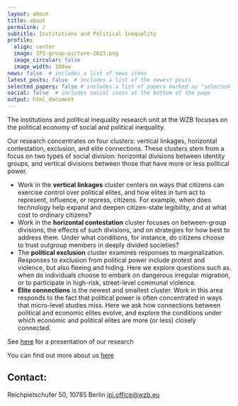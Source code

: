 ```yaml
---
layout: about
title: about
permalink: /
subtitle: Institutions and Political Inequality
profile:
  align: center
  image: IPI-group-picture-2023.png
  image_circular: false
  image_width: 100vw
news: false  # includes a list of news items
latest_posts: false  # includes a list of the newest posts
selected_papers: false # includes a list of papers marked as "selected={true}"
social: false  # includes social icons at the bottom of the page
output: html_document
---
```


The institutions and political inequality research unit at the WZB focuses on the political economy of social and political inequality. 

Our research concentrates on four clusters: vertical linkages, horizontal contestation, exclusion, and elite connections. These clusters stem from a focus on two types of social division: horizontal divisions between identity groups, and vertical divisions between those that have more or less political power. 

*	Work in the **vertical linkages** cluster centers on ways that citizens can exercise control over political elites, and how elites in turn act to represent, influence, or repress, citizens. For example, when does technology help expand and deepen citizen-state legibility, and at what cost to ordinary citizens?
*	Work in the **horizontal contestation** cluster focuses on between-group divisions, the effects of such divisions, and on strategies for how best to address them. Under what conditions, for instance, do citizens choose to trust outgroup members in deeply divided societies? 
*	The **political exclusion** cluster examines responses to marginalization. Responses to exclusion from political power include protest and violence, but also fleeing and hiding. Here we explore questions such as when do individuals choose to embark on dangerous irregular migration, or to participate in high-risk, street-level communal violence.
*	**Elite connections** is the newest and smallest cluster. Work in this area responds to the fact that political power is often concentrated in ways that micro-level studies miss. Here we ask how connections between political and economic elites evolve, and explore the conditions under which economic and political elites are more (or less) closely connected.


See [here](https://wzb-ipi.github.io/assets/slides/ipi.html) for a presentation of our research 

You can find out more about us [here](https://www.wzb.eu/en/research/political-economy-of-development/institutions-and-political-inequality)

## Contact:

 Reichpietschufer 50,
 10785 Berlin
 ipi.office@wzb.eu

